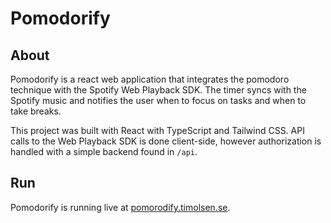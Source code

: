 # Pomodorify 

## About

Pomodorify is a react web application that integrates the pomodoro technique with the Spotify Web Playback SDK. The timer syncs with the Spotify music and notifies the user when to focus on tasks and when to take breaks.

This project was built with React with TypeScript and Tailwind CSS. API calls to the Web Playback SDK is done client-side, however authorization is handled with a simple backend found in `/api`. 

## Run

Pomodorify is running live at [pomorodify.timolsen.se](https://pomodorify.timolsen.se).




